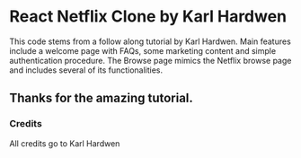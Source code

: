 # React Netflix Clone by Karl Hardwen

This code stems from a follow along tutorial by Karl Hardwen. Main features include a welcome page with FAQs, some marketing content and simple authentication procedure.
The Browse page mimics the Netflix browse page and includes several of its functionalities.

## Thanks for the amazing tutorial.

### Credits

All credits go to Karl Hardwen
